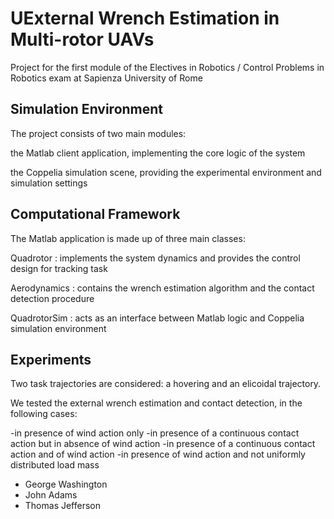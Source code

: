 # UExternal Wrench Estimation in Multi-rotor UAVs

Project for the first module of the Electives in Robotics / Control Problems in Robotics exam at Sapienza University of Rome


## Simulation Environment

The project consists of two main modules:

 the Matlab client application, implementing the core logic of the system
 
 the Coppelia simulation scene, providing the experimental environment and simulation settings


##  Computational Framework

The Matlab application is made up of three main classes:

Quadrotor : implements the system dynamics and provides the control design for tracking task

Aerodynamics : contains the wrench estimation algorithm and the contact detection procedure

QuadrotorSim : acts as an interface between Matlab logic and Coppelia simulation environment

## Experiments

Two task trajectories are considered: a hovering and an elicoidal trajectory.

We tested the external wrench estimation and contact detection, in the following cases:


-in presence of wind action only
-in presence of a continuous contact action but in absence of wind action
-in presence of a continuous contact action and of wind action
-in presence of wind action and not uniformly distributed load mass



- George Washington
- John Adams
- Thomas Jefferson



